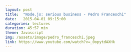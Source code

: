 ```yaml
---
layout: post
title:  "Node.js: serious business - Pedro Franceschi"
date:   2015-04-01 09:15:00
categories: lectures
duration: 45:57 min
theme: Javascript
img: /assets/image/pedro_franceschi.jpeg
link: https://www.youtube.com/watch?v=_0opytdAXHk
---
```

